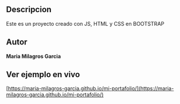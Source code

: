 ## Descripcion 
Este es un proyecto creado con JS, HTML y CSS en BOOTSTRAP

## Autor

**Maria Milagros Garcia**

## Ver ejemplo en vivo
[https://maria-milagros-garcia.github.io/mi-portafolio/](https://maria-milagros-garcia.github.io/mi-portafolio/)

     


